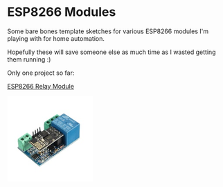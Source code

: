 # ESP8266 Modules

Some bare bones template sketches for various ESP8266 modules I'm playing with for home automation.

Hopefully these will save someone else as much time as I wasted getting them running :)

Only one project so far:

[ESP8266 Relay Module](./Relaymodule/)

![ESP8266 Relay Module](Relaymodule/ESP8266RelayModule.jpg)
